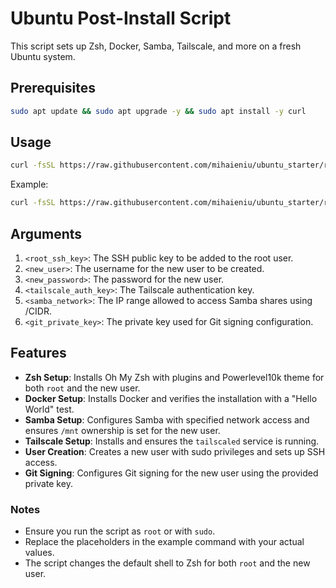 # Ubuntu Post-Install Script

This script sets up Zsh, Docker, Samba, Tailscale, and more on a fresh Ubuntu system.

## Prerequisites

```bash
sudo apt update && sudo apt upgrade -y && sudo apt install -y curl
```

## Usage

```bash
curl -fsSL https://raw.githubusercontent.com/mihaieniu/ubuntu_starter/refs/heads/main/ubuntu_starter.sh | bash -s -- "<root_ssh_key>" "<new_user>" "<new_password>" "<tailscale_auth_key>" "<samba_network>" "<git_private_key>"
```

Example:

```bash
curl -fsSL https://raw.githubusercontent.com/mihaieniu/ubuntu_starter/refs/heads/main/ubuntu_starter.sh | bash -s -- "ssh-ed25519 key" "user" "passwd" "tskey-auth-key" "192.168.100.0/24" "PRIVATE_KEY_CONTENT"
```

## Arguments

1. `<root_ssh_key>`: The SSH public key to be added to the root user.
2. `<new_user>`: The username for the new user to be created.
3. `<new_password>`: The password for the new user.
4. `<tailscale_auth_key>`: The Tailscale authentication key.
5. `<samba_network>`: The IP range allowed to access Samba shares using /CIDR.
6. `<git_private_key>`: The private key used for Git signing configuration.

## Features

- **Zsh Setup**: Installs Oh My Zsh with plugins and Powerlevel10k theme for both `root` and the new user.
- **Docker Setup**: Installs Docker and verifies the installation with a "Hello World" test.
- **Samba Setup**: Configures Samba with specified network access and ensures `/mnt` ownership is set for the new user.
- **Tailscale Setup**: Installs and ensures the `tailscaled` service is running.
- **User Creation**: Creates a new user with sudo privileges and sets up SSH access.
- **Git Signing**: Configures Git signing for the new user using the provided private key.

### Notes

- Ensure you run the script as `root` or with `sudo`.
- Replace the placeholders in the example command with your actual values.
- The script changes the default shell to Zsh for both `root` and the new user.
